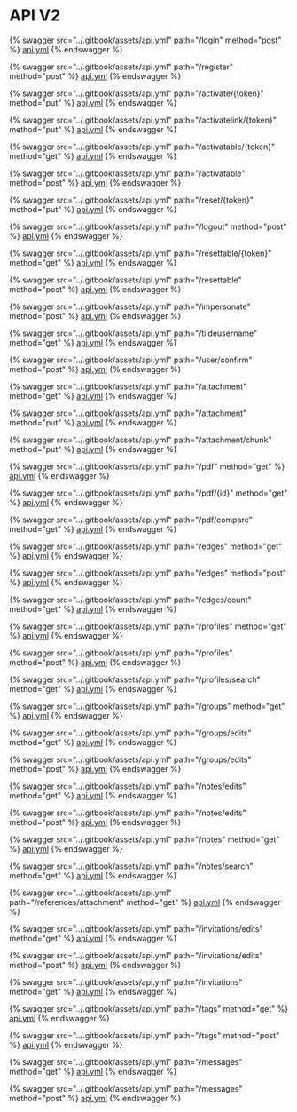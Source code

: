 # API V2

{% swagger src="../.gitbook/assets/api.yml" path="/login" method="post" %}
[api.yml](../.gitbook/assets/api.yml)
{% endswagger %}

{% swagger src="../.gitbook/assets/api.yml" path="/register" method="post" %}
[api.yml](../.gitbook/assets/api.yml)
{% endswagger %}

{% swagger src="../.gitbook/assets/api.yml" path="/activate/{token}" method="put" %}
[api.yml](../.gitbook/assets/api.yml)
{% endswagger %}

{% swagger src="../.gitbook/assets/api.yml" path="/activatelink/{token}" method="put" %}
[api.yml](../.gitbook/assets/api.yml)
{% endswagger %}

{% swagger src="../.gitbook/assets/api.yml" path="/activatable/{token}" method="get" %}
[api.yml](../.gitbook/assets/api.yml)
{% endswagger %}

{% swagger src="../.gitbook/assets/api.yml" path="/activatable" method="post" %}
[api.yml](../.gitbook/assets/api.yml)
{% endswagger %}

{% swagger src="../.gitbook/assets/api.yml" path="/reset/{token}" method="put" %}
[api.yml](../.gitbook/assets/api.yml)
{% endswagger %}

{% swagger src="../.gitbook/assets/api.yml" path="/logout" method="post" %}
[api.yml](../.gitbook/assets/api.yml)
{% endswagger %}

{% swagger src="../.gitbook/assets/api.yml" path="/resettable/{token}" method="get" %}
[api.yml](../.gitbook/assets/api.yml)
{% endswagger %}

{% swagger src="../.gitbook/assets/api.yml" path="/resettable" method="post" %}
[api.yml](../.gitbook/assets/api.yml)
{% endswagger %}

{% swagger src="../.gitbook/assets/api.yml" path="/impersonate" method="post" %}
[api.yml](../.gitbook/assets/api.yml)
{% endswagger %}

{% swagger src="../.gitbook/assets/api.yml" path="/tildeusername" method="get" %}
[api.yml](../.gitbook/assets/api.yml)
{% endswagger %}

{% swagger src="../.gitbook/assets/api.yml" path="/user/confirm" method="post" %}
[api.yml](../.gitbook/assets/api.yml)
{% endswagger %}

{% swagger src="../.gitbook/assets/api.yml" path="/attachment" method="get" %}
[api.yml](../.gitbook/assets/api.yml)
{% endswagger %}

{% swagger src="../.gitbook/assets/api.yml" path="/attachment" method="put" %}
[api.yml](../.gitbook/assets/api.yml)
{% endswagger %}

{% swagger src="../.gitbook/assets/api.yml" path="/attachment/chunk" method="put" %}
[api.yml](../.gitbook/assets/api.yml)
{% endswagger %}

{% swagger src="../.gitbook/assets/api.yml" path="/pdf" method="get" %}
[api.yml](../.gitbook/assets/api.yml)
{% endswagger %}

{% swagger src="../.gitbook/assets/api.yml" path="/pdf/{id}" method="get" %}
[api.yml](../.gitbook/assets/api.yml)
{% endswagger %}

{% swagger src="../.gitbook/assets/api.yml" path="/pdf/compare" method="get" %}
[api.yml](../.gitbook/assets/api.yml)
{% endswagger %}

{% swagger src="../.gitbook/assets/api.yml" path="/edges" method="get" %}
[api.yml](../.gitbook/assets/api.yml)
{% endswagger %}

{% swagger src="../.gitbook/assets/api.yml" path="/edges" method="post" %}
[api.yml](../.gitbook/assets/api.yml)
{% endswagger %}

{% swagger src="../.gitbook/assets/api.yml" path="/edges/count" method="get" %}
[api.yml](../.gitbook/assets/api.yml)
{% endswagger %}

{% swagger src="../.gitbook/assets/api.yml" path="/profiles" method="get" %}
[api.yml](../.gitbook/assets/api.yml)
{% endswagger %}

{% swagger src="../.gitbook/assets/api.yml" path="/profiles" method="post" %}
[api.yml](../.gitbook/assets/api.yml)
{% endswagger %}

{% swagger src="../.gitbook/assets/api.yml" path="/profiles/search" method="get" %}
[api.yml](../.gitbook/assets/api.yml)
{% endswagger %}

{% swagger src="../.gitbook/assets/api.yml" path="/groups" method="get" %}
[api.yml](../.gitbook/assets/api.yml)
{% endswagger %}

{% swagger src="../.gitbook/assets/api.yml" path="/groups/edits" method="get" %}
[api.yml](../.gitbook/assets/api.yml)
{% endswagger %}

{% swagger src="../.gitbook/assets/api.yml" path="/groups/edits" method="post" %}
[api.yml](../.gitbook/assets/api.yml)
{% endswagger %}

{% swagger src="../.gitbook/assets/api.yml" path="/notes/edits" method="get" %}
[api.yml](../.gitbook/assets/api.yml)
{% endswagger %}

{% swagger src="../.gitbook/assets/api.yml" path="/notes/edits" method="post" %}
[api.yml](../.gitbook/assets/api.yml)
{% endswagger %}

{% swagger src="../.gitbook/assets/api.yml" path="/notes" method="get" %}
[api.yml](../.gitbook/assets/api.yml)
{% endswagger %}

{% swagger src="../.gitbook/assets/api.yml" path="/notes/search" method="get" %}
[api.yml](../.gitbook/assets/api.yml)
{% endswagger %}

{% swagger src="../.gitbook/assets/api.yml" path="/references/attachment" method="get" %}
[api.yml](../.gitbook/assets/api.yml)
{% endswagger %}

{% swagger src="../.gitbook/assets/api.yml" path="/invitations/edits" method="get" %}
[api.yml](../.gitbook/assets/api.yml)
{% endswagger %}

{% swagger src="../.gitbook/assets/api.yml" path="/invitations/edits" method="post" %}
[api.yml](../.gitbook/assets/api.yml)
{% endswagger %}

{% swagger src="../.gitbook/assets/api.yml" path="/invitations" method="get" %}
[api.yml](../.gitbook/assets/api.yml)
{% endswagger %}

{% swagger src="../.gitbook/assets/api.yml" path="/tags" method="get" %}
[api.yml](../.gitbook/assets/api.yml)
{% endswagger %}

{% swagger src="../.gitbook/assets/api.yml" path="/tags" method="post" %}
[api.yml](../.gitbook/assets/api.yml)
{% endswagger %}

{% swagger src="../.gitbook/assets/api.yml" path="/messages" method="get" %}
[api.yml](../.gitbook/assets/api.yml)
{% endswagger %}

{% swagger src="../.gitbook/assets/api.yml" path="/messages" method="post" %}
[api.yml](../.gitbook/assets/api.yml)
{% endswagger %}
